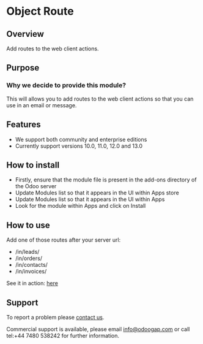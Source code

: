 # Object Route

## Overview

Add routes to the web client actions.

## Purpose

### Why we decide to provide this module?

This will allows you to add routes to the web client actions so that you can use in an email or message.

## Features

* We support both community and enterprise editions
* Currently support versions 10.0, 11.0, 12.0 and 13.0

## How to install

* Firstly, ensure that the module file is present in the add-ons directory of the Odoo server
* Update Modules list so that it appears in the UI within Apps store
* Update Modules list so that it appears in the UI within Apps
* Look for the module within Apps and click on Install

## How to use

Add one of those routes after your server url:

* /in/leads/
* /in/orders/
* /in/contacts/
* /in/invoices/

See it in action: [here](https://twitter.com/diogormcduarte/status/1098703437611573248)

## Support

To report a problem please [contact us](https://www.odoogap.com/page/contactus/).

Commercial support is available, please email [info@odoogap.com](info@odoogap.com)
or call tel:+44 7480 538242 for further information.
